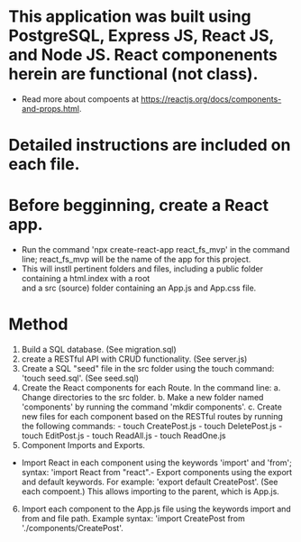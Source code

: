 # This application was built using PostgreSQL, Express JS, React JS, and Node JS. React componenents herein are functional (not class). 
- Read more about compoents at https://reactjs.org/docs/components-and-props.html. 

# Detailed instructions are included on each file.

# Before begginning, create a React app.
- Run the command 'npx create-react-app react_fs_mvp' in the command line; react_fs_mvp will be the name of the app for this project. 
- This will instll pertinent folders and files, including a public folder containing a html.index with a root <div> and a src (source) folder containing an App.js and App.css file.

# Method
1. Build a SQL database. (See migration.sql) 
2. create a RESTful API with CRUD functionality. (See server.js)
3. Create a SQL "seed" file in the src folder using the touch command: 'touch seed.sql'. (See seed.sql)
4. Create the React components for each Route. In the command line:
    a. Change directories to the src folder. 
    b. Make a new folder named 'components' by running the command 'mkdir components'.
    c. Create new files for each component based on the RESTful routes by running the following commands:
        - touch CreatePost.js
        - touch DeletePost.js
        - touch EditPost.js
        - touch ReadAll.js
        - touch ReadOne.js
5. Component Imports and Exports. 
- Import React in each component using the keywords 'import' and 'from'; syntax: 'import React from "react".- Export components using the export and default keywords. For example: 'export default CreatePost'. (See each compoent.) This allows importing to the parent, which is App.js.
6. Import each component to the App.js file using the keywords import and from and file path. Example syntax: 'import CreatePost from './components/CreatePost'. 
